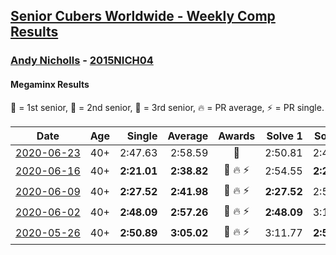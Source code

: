 <style>table {white-space: nowrap;}</style>

## [Senior Cubers Worldwide - Weekly Comp Results](/scw-comp/results/)
### [Andy Nicholls](../andy_nicholls.md) - [2015NICH04](https://www.worldcubeassociation.org/persons/2015NICH04?event=minx)
#### Megaminx Results

🥇 = 1st senior, 🥈 = 2nd senior, 🥉 = 3rd senior, 🔥 = PR average, ⚡ = PR single.

| Date | Age | Single | Average | Awards | Solve 1 | Solve 2 | Solve 3 | Solve 4 | Solve 5 | Video |
| :--: | :--: | --: | --: | :--: | --: | --: | --: | --: | --: | :-- |
| [2020-06-23](../../results/minx/2020-06-23.md) | 40+ | 2:47.63 | 2:58.59 | 🥈 | 2:50.81 | 2:47.63 | 3:17.34 | DNS | DNS | [Link](https://www.facebook.com/events/722150235200875/permalink/726569791425586/) |
| [2020-06-16](../../results/minx/2020-06-16.md) | 40+ | **2:21.01** | **2:38.82** | 🥈 🔥 ⚡ | 2:54.55 | **2:21.01** | 2:40.89 | DNS | DNS | [Link](https://www.facebook.com/events/604103587178706/permalink/606984593557272/) |
| [2020-06-09](../../results/minx/2020-06-09.md) | 40+ | **2:27.52** | **2:41.98** | 🥈 🔥 ⚡ | **2:27.52** | 2:50.05 | 2:48.36 | DNS | DNS | [Link](https://www.facebook.com/events/903549840109576/permalink/904277553370138/) |
| [2020-06-02](../../results/minx/2020-06-02.md) | 40+ | **2:48.09** | **2:57.26** | 🥈 🔥 ⚡ | **2:48.09** | 3:15.37 | 2:48.32 | DNS | DNS | [Link](https://www.facebook.com/events/3373950429496747/permalink/3374518846106572/) |
| [2020-05-26](../../results/minx/2020-05-26.md) | 40+ | **2:50.89** | **3:05.02** | 🥈 🔥 ⚡ | 3:11.77 | **2:50.89** | 3:12.40 | DNS | DNS | [Link](https://www.facebook.com/events/688407551989463/permalink/690047708492114/) |


<!-- Global site tag (gtag.js) - Google Analytics -->
<script async src="https://www.googletagmanager.com/gtag/js?id=UA-86348435-3"></script>
<script>window.dataLayer = window.dataLayer || []; function gtag() {dataLayer.push(arguments);} gtag('js', new Date()); gtag('config', 'UA-86348435-3');</script>
